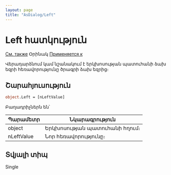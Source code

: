 ```yaml
---
layout: page
title: "AsDialog/Left"
---
```



# Left հատկություն

[См. также](Top.md) Օրինակ [Применяется к](../Asustpar.md)

Վերադարձնում կամ նշանակում է երկխոսության պատուհանի ձախ եզրի հեռավորությունը ծրագրի ձախ եզրից։

## Շարահյուսություն

``` vb
object.Left = [nLeftValue] 
```
Բաղադրիչներն են՝

| Պարամետր | Նկարագրություն |
|--|--|
| object | Երկխոսության պատուհանի հղում։ |
| nLeftValue | Նոր հեռավորությունը։ |

## Տվյալի տիպ

Single
